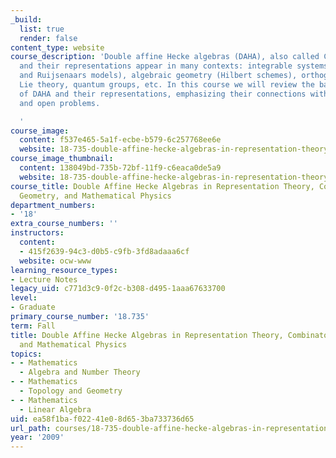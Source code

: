 ```yaml
---
_build:
  list: true
  render: false
content_type: website
course_description: 'Double affine Hecke algebras (DAHA), also called Cherednik algebras,
  and their representations appear in many contexts: integrable systems (Calogero-Moser
  and Ruijsenaars models), algebraic geometry (Hilbert schemes), orthogonal polynomials,
  Lie theory, quantum groups, etc. In this course we will review the basic theory
  of DAHA and their representations, emphasizing their connections with other subjects
  and open problems.

  '
course_image:
  content: f537e465-5a1f-ecbe-b579-6c257768ee6e
  website: 18-735-double-affine-hecke-algebras-in-representation-theory-combinatorics-geometry-and-mathematical-physics-fall-2009
course_image_thumbnail:
  content: 138049bd-735b-72bf-11f9-c6eaca0de5a9
  website: 18-735-double-affine-hecke-algebras-in-representation-theory-combinatorics-geometry-and-mathematical-physics-fall-2009
course_title: Double Affine Hecke Algebras in Representation Theory, Combinatorics,
  Geometry, and Mathematical Physics
department_numbers:
- '18'
extra_course_numbers: ''
instructors:
  content:
  - 415f2639-94c3-d0b5-c9fb-3fd8adaaa6cf
  website: ocw-www
learning_resource_types:
- Lecture Notes
legacy_uid: c771d3c9-0f2c-b308-d495-1aaa67633700
level:
- Graduate
primary_course_number: '18.735'
term: Fall
title: Double Affine Hecke Algebras in Representation Theory, Combinatorics, Geometry,
  and Mathematical Physics
topics:
- - Mathematics
  - Algebra and Number Theory
- - Mathematics
  - Topology and Geometry
- - Mathematics
  - Linear Algebra
uid: ea58f1ba-f022-41e0-8d65-3ba733736d65
url_path: courses/18-735-double-affine-hecke-algebras-in-representation-theory-combinatorics-geometry-and-mathematical-physics-fall-2009
year: '2009'
---
```


